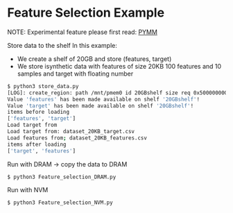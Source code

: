 # Feature Selection Example

NOTE: Experimental feature
please first read:  [PYMM](github.com/IBM/mcas/blob/master/info/pymm.md) 

Store data to the shelf
In this example:
- We create a shelf of 20GB and store (features, target) 
- We store isynthetic data with features of size 20KB 
  100 features and 10 samples and target with floating number
                          
```bash
$ python3 store_data.py
[LOG]: create_region: path /mnt/pmem0 id 20GBshelf size req 0x500000000 create failed (available 0x0)
Value 'features' has been made available on shelf '20GBshelf'!
Value 'target' has been made available on shelf '20GBshelf'!
items before loading
['features', 'target']
Load target from
Load target from: dataset_20KB_target.csv
Load features from; dataset_20KB_features.csv
items after loading
['target', 'features']
```

Run with DRAM -> copy the data to DRAM 
```bash
$ python3 Feature_selection_DRAM.py
```




Run with NVM   
```
$ python3 Feature_selection_NVM.py
```

